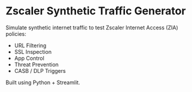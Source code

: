 # Zscaler Synthetic Traffic Generator

Simulate synthetic internet traffic to test Zscaler Internet Access (ZIA) policies:

- URL Filtering
- SSL Inspection
- App Control
- Threat Prevention
- CASB / DLP Triggers

Built using Python + Streamlit.
